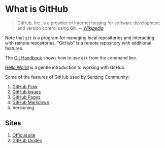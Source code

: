 # What is GitHub

> GitHub, Inc. is a provider of Internet hosting for software development and version control using Git.
> -- *[Wikipedia](https://en.wikipedia.org/wiki/GitHub)*

Note that `git` is a program for managing local repositories and interacting with remote repositories.
"GitHub" is a remote repository with additional features.

The [Git Handbook](https://guides.github.com/introduction/git-handbook/)
shows how to use `git` from the command line.

[Hello World](https://guides.github.com/activities/hello-world/)
is a gentle introduction to working with GitHub.

Some of the features of GitHub used by Senzing Community:

1. [GitHub Flow](https://guides.github.com/introduction/flow/)
1. [GitHub Issues](https://guides.github.com/features/issues/)
1. [GitHub Pages](https://guides.github.com/features/pages/)
1. [GitHub Markdown](https://guides.github.com/features/mastering-markdown/)
1. Versioning

## Sites

1. [Official site](https://github.com)
1. [GitHub Guides](https://guides.github.com/)
